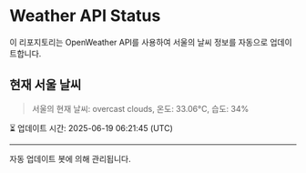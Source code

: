 
# Weather API Status

이 리포지토리는 OpenWeather API를 사용하여 서울의 날씨 정보를 자동으로 업데이트합니다.

## 현재 서울 날씨
> 서울의 현재 날씨: overcast clouds, 온도: 33.06°C, 습도: 34%

⏳ 업데이트 시간: 2025-06-19 06:21:45 (UTC)

---
자동 업데이트 봇에 의해 관리됩니다.
